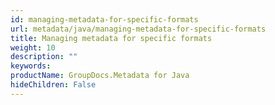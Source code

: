 ```yaml
---
id: managing-metadata-for-specific-formats
url: metadata/java/managing-metadata-for-specific-formats
title: Managing metadata for specific formats
weight: 10
description: ""
keywords: 
productName: GroupDocs.Metadata for Java
hideChildren: False
---
```

